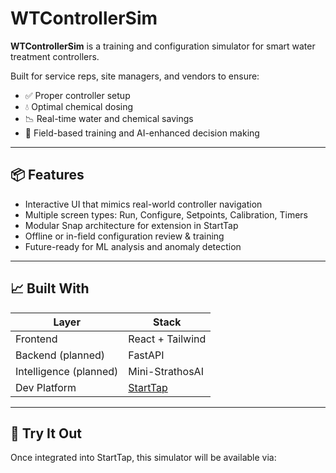 # WTControllerSim

**WTControllerSim** is a training and configuration simulator for smart water treatment controllers.

Built for service reps, site managers, and vendors to ensure:
- ✅ Proper controller setup
- 💧 Optimal chemical dosing
- 📉 Real-time water and chemical savings
- 🧠 Field-based training and AI-enhanced decision making

---

## 📦 Features
- Interactive UI that mimics real-world controller navigation
- Multiple screen types: Run, Configure, Setpoints, Calibration, Timers
- Modular Snap architecture for extension in StartTap
- Offline or in-field configuration review & training
- Future-ready for ML analysis and anomaly detection

---

## 📈 Built With

| Layer | Stack |
|-------|-------|
| Frontend | React + Tailwind |
| Backend (planned) | FastAPI |
| Intelligence (planned) | Mini-StrathosAI |
| Dev Platform | [StartTap](https://github.com/danvillar/starttap) |

---

## 🧪 Try It Out
Once integrated into StartTap, this simulator will be available via:


